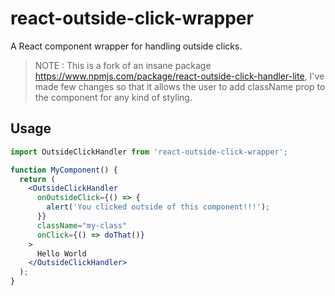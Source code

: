 # react-outside-click-wrapper

A React component wrapper for handling outside clicks.

>NOTE : This is a fork of an insane package https://www.npmjs.com/package/react-outside-click-handler-lite, I've made few changes so that it allows the user to add className prop to the component for any kind of styling.

## Usage

```jsx
import OutsideClickHandler from 'react-outside-click-wrapper';

function MyComponent() {
  return (
    <OutsideClickHandler
      onOutsideClick={() => {
        alert('You clicked outside of this component!!!');
      }}
      className="my-class"
      onClick={() => doThat()}
    >
      Hello World
    </OutsideClickHandler>
  );
}
```
